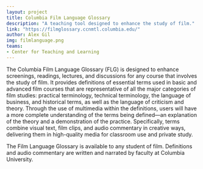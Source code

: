 ```yaml
---
layout: project
title: Columbia Film Language Glossary
description: "A teaching tool designed to enhance the study of film."
link: "https://filmglossary.ccnmtl.columbia.edu/"
author: Alex Gil
img: filmlanguage.png
teams:
- Center for Teaching and Learning
---
```


The Columbia Film Language Glossary (FLG) is designed to enhance screenings, readings, lectures, and discussions for any course that involves the study of film. It provides definitions of essential terms used in basic and advanced film courses that are representative of all the major categories of film studies: practical terminology, technical terminology, the language of business, and historical terms, as well as the language of criticism and theory. Through the use of multimedia within the definitions, users will have a more complete understanding of the terms being defined—an explanation of the theory and a demonstration of the practice. Specifically, terms combine visual text, film clips, and audio commentary in creative ways, delivering them in high-quality media for classroom use and private study.

The Film Language Glossary is available to any student of film. Definitions and audio commentary are written and narrated by faculty at Columbia University.





